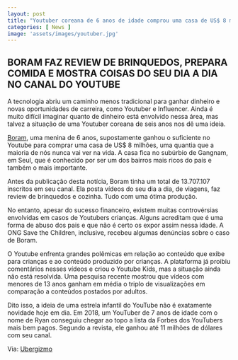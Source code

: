 ```yaml
---
layout: post
title: "Youtuber coreana de 6 anos de idade comprou uma casa de US$ 8 milhões"
categories: [ News ]
image: 'assets/images/youtuber.jpg'
---
```


## BORAM FAZ REVIEW DE BRINQUEDOS, PREPARA COMIDA E MOSTRA COISAS DO SEU DIA A DIA NO CANAL DO YOUTUBE

A tecnologia abriu um caminho menos tradicional para ganhar dinheiro e novas oportunidades de carreira, como Youtuber e Influencer. Ainda é muito difícil imaginar quanto de dinheiro está envolvido nessa área, mas talvez a situação de uma Youtuber coreana de seis anos nos dê uma ideia.

[Boram](https://www.youtube.com/channel/UC3pnQ7MHDABUFungNcMQ7dA/featured), uma menina de 6 anos, supostamente ganhou o suficiente no Youtube para comprar uma casa de US$ 8 milhões, uma quantia que a maioria de nós nunca vai ver na vida. A casa fica no subúrbio de Gangnam, em Seul, que é conhecido por ser um dos bairros mais ricos do país e também o mais importante.

Antes da publicação desta notícia, Boram tinha um total de 13.707.107 inscritos em seu canal. Ela posta vídeos do seu dia a dia, de viagens, faz review de brinquedos e cozinha. Tudo com uma ótima produção.

<script async src="https://pagead2.googlesyndication.com/pagead/js/adsbygoogle.js"></script>
<!-- Informat -->
<ins class="adsbygoogle"
     style="display:block"
     data-ad-client="ca-pub-2838251107855362"
     data-ad-slot="2327980059"
     data-ad-format="auto"
     data-full-width-responsive="true"></ins>
<script>
(adsbygoogle = window.adsbygoogle || []).push({});
</script>

No entanto, apesar do sucesso financeiro, existem muitas controvérsias envolvidas em casos de Youtubers crianças. Alguns acreditam que é uma forma de abuso dos pais e que não é certo os expor assim nessa idade. A ONG Save the Children, inclusive, recebeu algumas denúncias sobre o caso de Boram.

O Youtube enfrenta grandes polêmicas em relação ao conteúdo que exibe para crianças e ao conteúdo produzido por crianças. A plataforma já proibiu comentários nesses vídeos e criou o Youtube Kids, mas a situação ainda não está resolvida. Uma pesquisa recente mostrou que vídeos com menores de 13 anos ganham em média o triplo de visualizações em comparação a conteúdos postados por adultos.

Dito isso, a ideia de uma estrela infantil do YouTube não é exatamente novidade hoje em dia. Em 2018, um YouTuber de 7 anos de idade com o nome de Ryan conseguiu chegar ao topo a lista da Forbes dos YouTubers mais bem pagos. Segundo a revista, ele ganhou até 11 milhões de dólares com seu canal.

Via: [Ubergizmo](https://www.ubergizmo.com/2019/07/6-yo-korean-youtuber-8m-home/?utm_source=mainrss)

<script async src="https://pagead2.googlesyndication.com/pagead/js/adsbygoogle.js"></script>
<!-- Informat -->
<ins class="adsbygoogle"
     style="display:block"
     data-ad-client="ca-pub-2838251107855362"
     data-ad-slot="2327980059"
     data-ad-format="auto"
     data-full-width-responsive="true"></ins>
<script>
(adsbygoogle = window.adsbygoogle || []).push({});
</script>
